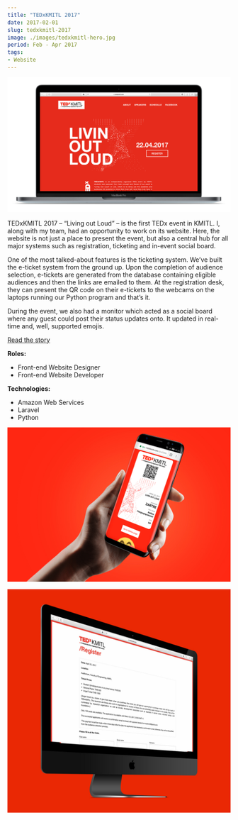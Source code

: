 ```yaml
---
title: "TEDxKMITL 2017"
date: 2017-02-01
slug: tedxkmitl-2017
image: ./images/tedxkmitl-hero.jpg
period: Feb - Apr 2017
tags:
- Website
---
```


![](./images/tedxkmitl-hero.jpg)

TEDxKMITL 2017 – “Living out Loud” – is the first TEDx event in KMITL.
I, along with my team, had an opportunity to work on its website.
Here, the website is not just a place to present the event,
but also a central hub for all major systems such as registration, ticketing and in-event social board.

One of the most talked-about features is the ticketing system.
We’ve built the e-ticket system from the ground up.
Upon the completion of audience selection, e-tickets are generated from the database
containing eligible audiences and then the links are emailed to them.
At the registration desk, they can present the QR code on their e-tickets to the webcams on the laptops
running our Python program and that’s it.

During the event, we also had a monitor which acted as a social board where any guest could post their status updates onto.
It updated in real-time and, well, supported emojis.

<div class="buttons">
<a href="https://blog.zartre.com/tedxkmitl2017-1e92f18687de" class="button">Read the story</a>
</div>

**Roles:**
- Front-end Website Designer
- Front-end Website Developer

**Technologies:**
- Amazon Web Services
- Laravel
- Python

![](./images/tedxkmitl-ticket.jpg)

![](./images/tedxkmitl-register.jpg)
